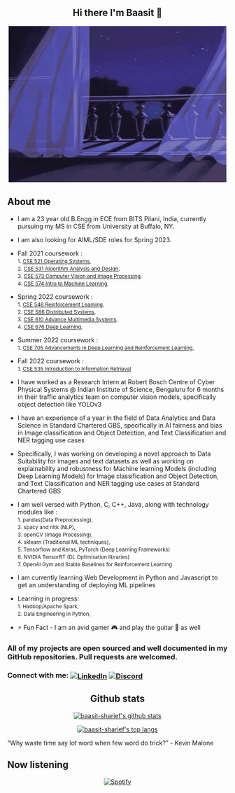 <div align="center">

## Hi there I'm Baasit :wave: 

![First](media/first.gif)

</div>

## About me

- I am a 23 year old B.Engg in ECE from BITS Pilani, India, currently pursuing my MS in CSE from University at Buffalo, NY.
- I am also looking for AIML/SDE roles for Spring 2023.
- Fall 2021 coursework :
<br> <small>1. [CSE 521 Operating Systems](https://www.youtube.com/watch?v=1xo9Z5u20b4),  </small>
<br> <small>2. [CSE 531 Algorithm Analysis and Design](https://www.youtube.com/watch?v=nqw7RtVE62g),  </small>
<br> <small>3. [CSE 573 Computer Vision and Image Processing](https://www.youtube.com/watch?v=OUyPXsvRdcU),  </small>
<br> <small>4. [CSE 574 Intro to Machine Learning](https://www.youtube.com/watch?v=wOBS4xtXHGU),  </small>
- Spring 2022 coursework :
<br> <small>1. [CSE 546 Reinforcement Learning](https://cse.buffalo.edu/~avereshc/),  </small>
<br> <small>2. [CSE 586 Distributed Systems](https://www.youtube.com/watch?v=nqw7RtVE62g),  </small>
<br> <small>3. [CSE 610 Advance Multimedia Systems](https://engineering.buffalo.edu/computer-science-engineering/graduate/courses/special-topics.html),  </small>
<br> <small>4. [CSE 676 Deep Learning](https://catalog.buffalo.edu/courses/index.php?abbr=CSE&num=676),  </small>
- Summer 2022 coursework :
<br> <small>1. [CSE 705 Advancements in Deep Learning and Reinforcement Learning](https://cse.buffalo.edu/~avereshc/),  </small>
- Fall 2022 coursework :
<br> <small>1. [CSE 535 Introduction to Information Retrieval](https://github.com/sougata-ub/sougata-ub.github.io/files/9240948/CSE535-Syllabus-Fall2022.pdf) </small>
- I have worked as a Research Intern at Robert Bosch Centre of Cyber Physical Systems @ Indian Institute of Science, Bengaluru for 6 months in their traffic analytics team on computer vision models, specifically object detection like YOLOv3
- I have an experience of a year in the field of Data Analytics and Data Science in Standard Chartered GBS, specifically in AI fairness and bias in Image classification and Object Detection, and Text Classification and NER tagging use cases
- Specifically, I was working on developing a novel approach to Data Suitability for images and text datasets as well as working on explainability and robustness for Machine learning Models (including Deep Learning Models) for Image classification and Object Detection, and Text Classification and NER tagging use cases at Standard Chartered GBS
- I am well versed with Python, C, C++, Java, along with technology modules like :
<br> <small>1. pandas(Data Preprocessing),  </small>
<br> <small>2. spacy and nltk (NLP), </small>
<br> <small>3. openCV (Image Processing),  </small>
<br> <small>4. sklearn (Traditional ML techniques),  </small>
<br> <small>5. Tensorflow and Keras, PyTorch (Deep Learning Frameworks)</small>
<br> <small>6. NVIDIA TensorRT (DL Optimisation libraries) </small>
<br> <small>7. OpenAI Gym and Stable Baselines for Reinforcement Learning </small>
- I am currently learning Web Development in Python and Javascript to get an understanding of deploying ML pipelines

- Learning in progress:
<br> <small>1. Hadoop/Apache Spark,  </small>
<br> <small>2. Data Engineering in Python, </small>

- :zap: Fun Fact - I am an avid gamer :video_game: and play the guitar :guitar: as well


### All of my projects are open sourced and well documented in my GitHub repositories. Pull requests are welcomed.

### Connect with me: [<img align="center" alt="LinkedIn" width="22px" src="https://cdn.jsdelivr.net/npm/simple-icons@v3/icons/linkedin.svg" />](https://www.linkedin.com/in/baasit-sharief/) [<img align="center" alt="Discord" width="22px" src="https://discord.com/assets/3437c10597c1526c3dbd98c737c2bcae.svg" />](https://discordapp.com/users/383313790143299587)

<div align="center">
  
## Github stats

[![baasit-sharief's github stats](https://github-readme-stats-baasitsharief.vercel.app/api?username=baasitsharief&count_private=true&show_icons=true&theme=synthwave)](https://www.youtube.com/watch?v=EVSqUl-FtCI)

[![baasit-sharief's top langs](https://github-readme-stats-baasitsharief.vercel.app/api/top-langs/?username=baasitsharief&hide=Jupyter+Notebook,html&theme=synthwave)](https://github.com/baasitsharief/github-readme-stats)

</div>

“Why waste time say lot word when few word do trick?” - Kevin Malone

## Now listening

<div align="center">

[![Spotify](https://novatorem-beige-three.vercel.app/api/spotify)](https://open.spotify.com/user/31ersehmw3n7cjhqadh3jgltq6bi)

</div>
